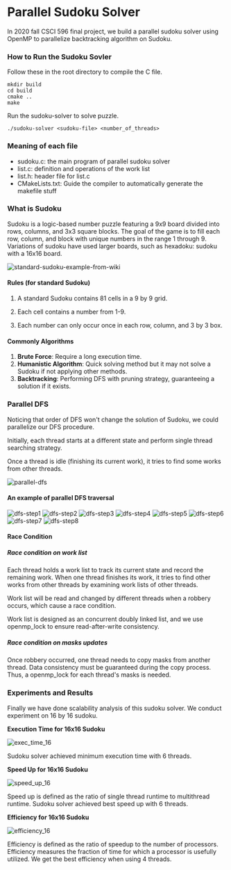 # Parallel Sudoku Solver

In 2020 fall CSCI 596 final project, we build a parallel sudoku solver using OpenMP to parallelize backtracking algorithm on Sudoku. 

### How to Run the Sudoku Sovler

Follow these in the root directory to compile the C file.
```shell
mkdir build
cd build
cmake ..
make
```
Run the sudoku-solver to solve <sudoku-file> puzzle.
```shell
./sudoku-solver <sudoku-file> <number_of_threads>
```

### Meaning of each file

- sudoku.c: the main program of parallel sudoku solver
- list.c: definition and operations of the work list
- list.h: header file for list.c
- CMakeLists.txt: Guide the compiler to automatically generate the makefile stuff


### What is Sudoku
Sudoku is a logic-based number puzzle featuring a 9x9 board divided into rows, columns, and 3x3 square blocks. The goal of the game is to fill each row, column, and block with unique numbers in the range 1 through 9. Variations of sudoku have used larger boards, such as hexadoku: sudoku with a 16x16 board.

![standard-sudoku-example-from-wiki](pic/sudoku-example.png)


#### Rules (for standard Sudoku)

1. A standard Sudoku contains 81 cells in a 9 by 9 grid. 

2. Each cell contains a number from 1-9. 

3. Each number can only occur once in each row, column, and 3 by 3 box.

#### Commonly Algorithms

1. **Brute Force**: Require a long execution time.
2. **Humanistic Algorithm**: Quick solving method but it may not solve a Sudoku if not applying other methods.
3. **Backtracking**: Performing DFS with pruning strategy, guaranteeing a solution if it exists.


### Parallel DFS

Noticing that order of DFS won't change the solution of Sudoku, we could parallelize our DFS procedure.

Initially, each thread starts at a different state and perform single thread searching strategy.

Once a thread is idle (finishing its current work), it tries to find some works from other threads.

![parallel-dfs](pic/parallel-dfs.png)

#### An example of parallel DFS traversal

![dfs-step1](pic/dfs-step1.png)
![dfs-step2](pic/dfs-step2.png)
![dfs-step3](pic/dfs-step3.png)
![dfs-step4](pic/dfs-step4.png)
![dfs-step5](pic/dfs-step5.png)
![dfs-step6](pic/dfs-step6.png)
![dfs-step7](pic/dfs-step7.png)
![dfs-step8](pic/dfs-step8.png)


#### Race Condition

##### Race condition on work list

Each thread holds a work list to track its current state and record the remaining work. When one thread finishes its work, it tries to find other works from other threads by examining work lists of other threads.

Work list will be read and changed by different threads when a robbery occurs, which cause a race condition.
 
Work list is designed as an concurrent doubly linked list, and we use openmp_lock to ensure read-after-write consistency.

##### Race condition on masks updates

Once robbery occurred, one thread needs to copy masks from another thread. Data consistency must be guaranteed during the copy process. 
Thus, a openmp_lock for each thread's masks is needed.


### Experiments and Results

Finally we have done scalability analysis of this sudoku solver. We conduct experiment on 16 by 16 sudoku.

**Execution Time for 16x16 Sudoku**

![exec_time_16](pic/exec_time_16.png)

Sudoku solver achieved minimum execution time with 6 threads.

**Speed Up for 16x16 Sudoku**

![speed_up_16](pic/speed_up_16.png)

Speed up is defined as the ratio of single thread runtime to multithread runtime. Sudoku solver achieved best speed up with 6 threads.

**Efficiency for 16x16 Sudoku**

![efficiency_16](pic/efficiency_16.png)

Efficiency is defined as the ratio of speedup to the number of processors. Efficiency measures the fraction of time for which a processor is usefully utilized. We get the best efficiency when using 4 threads.



